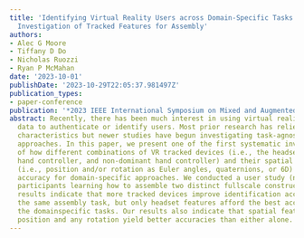 ```yaml
---
title: 'Identifying Virtual Reality Users across Domain-Specific Tasks: A Systematic
  Investigation of Tracked Features for Assembly'
authors:
- Alec G Moore
- Tiffany D Do
- Nicholas Ruozzi
- Ryan P McMahan
date: '2023-10-01'
publishDate: '2023-10-29T22:05:37.981497Z'
publication_types:
- paper-conference
publication: '*2023 IEEE International Symposium on Mixed and Augmented Reality (ISMAR)*'
abstract: Recently, there has been much interest in using virtual reality (VR) tracking
  data to authenticate or identify users. Most prior research has relied on task-specific
  characteristics but newer studies have begun investigating task-agnostic, domain-specific
  approaches. In this paper, we present one of the first systematic investigations
  of how different combinations of VR tracked devices (i.e., the headset, dominant
  hand controller, and non-dominant hand controller) and their spatial representations
  (i.e., position and/or rotation as Euler angles, quaternions, or 6D) affect identification
  accuracy for domain-specific approaches. We conducted a user study (n = 45) involving
  participants learning how to assemble two distinct fullscale constructions. Our
  results indicate that more tracked devices improve identification accuracies for
  the same assembly task, but only headset features afford the best accuracies across
  the domainspecific tasks. Our results also indicate that spatial features involving
  position and any rotation yield better accuracies than either alone.
---
```

